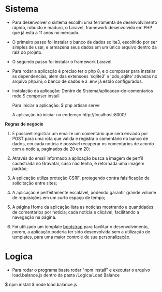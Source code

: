 # Sistema

-   Para desenvolver o sistema escolhi uma ferramenta de desenvolvimento rápido, robusto e maduro,
    o Laravel, framework desenvolvido em PHP que já está a 11 anos no mercado.

-   O primeiro passo foi instalar o banco de dados sqlite3, escolhido por ser simples de usar,
    e armazena seus dados em um único arquivo dentro da raiz do projeto.

-   O segundo passo foi instalar o framework Laravel.

-   Para rodar a aplicação é preciso ter o php 8, e o composer para instalar as dependencias, alem das extensoes 'sqlite3' e 'pdo_sqlite' ativadas no arquivo php.ini; o banco de dados e a .env já estáo configurados.

-   Instalação da aplicação:
    Dentro de Sistema/aplicacao-de-comentarios rode
    $ composer install

    Para iniciar a aplicação:
    $ php artisan serve

    A aplicação irá iniciar no endereço http://localhost:8000/

**Regras de negócio**

1. É possivel registrar um email e um comentário que será enviado por POST para uma rota que valida e registra o comentário no banco de dados, em cada noticia é possível recuperar os comentários de acordo com a notícia, paginados de 20 em 20;

2. Através do email informado a aplicação busca a imagem de perfil cadastrada no Gravatar, caso não tenha, é retornada uma imagem padrão;

3. A aplicação utiliza proteção CSRF, protegendo contra falsificação de solicitação entre sites;

4. A aplicação é perfeitamente escalável, podendo garantir grande volume de requisições em um curto espaço de tempo;

5. A página Home da aplicação lista as noticias mostrando a quantidades de comentários por notícia; cada notícia é clicável,
   facilitando a navegação na página.

6. Foi utilizado um template [bootstrap](https://getbootstrap.com/docs/5.2/examples/) para facilitar o desenvolvimento, porem,
   a aplicação poderia ter sido desenvolvida sem a utilização de templates, para uma maior controle de sua personalização.

# Logica

-   Para rodar o programa basta rodar "npm install" e executar o arquivo load.balance.js dentro da pasta
    /Logica/Load Balance

$ npm install
$ node load.balance.js
